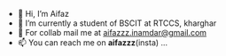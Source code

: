 - 👋 Hi, I’m Aifaz
- 🌱 I’m currently a student of BSCIT at RTCCS, kharghar
- 💞️ For collab mail me at aifazzz.inamdar@gmail.com
- 📫 You can reach  me on __aifazzz__(insta) ...

<!---
AifazX1/AifazX1 is a ✨ special ✨ repository because its `README.md` (this file) appears on your GitHub profile.
You can click the Preview link to take a look at your changes.
--->
